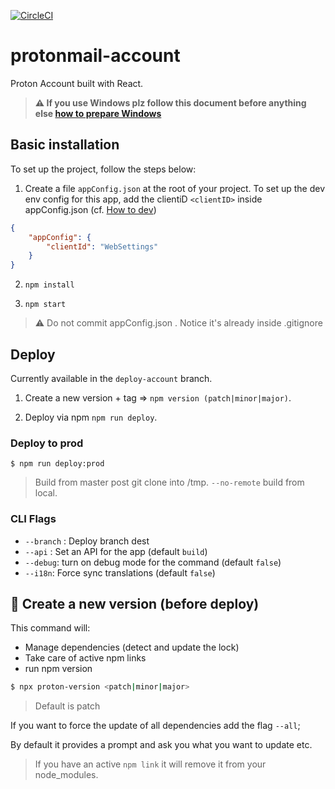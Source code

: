 [![CircleCI](https://circleci.com/gh/ProtonMail/proton-account.svg?style=svg)](https://circleci.com/gh/ProtonMail/proton-account)

# protonmail-account

Proton Account built with React.



>**⚠ If you use Windows plz follow this document before anything else [how to prepare Windows](https://github.com/ProtonMail/proton-shared/wiki/setup-windows)**



## Basic installation

To set up the project, follow the steps below:

1. Create a file `appConfig.json` at the root of your project. To set up the dev env config for this app, add the clientiD `<clientID>` inside appConfig.json (cf. [How to dev](https://github.com/ProtonMail/proton-pack#dev-env))

```json
{
    "appConfig": {
        "clientId": "WebSettings"
    }
}
```

2. `npm install`

3. `npm start`

>:warning: Do not commit appConfig.json . Notice it's already inside .gitignore

## Deploy

Currently available in the `deploy-account` branch.

1. Create a new version + tag => `npm version (patch|minor|major)`.

2. Deploy via npm `npm run deploy`.

### Deploy to prod

`$ npm run deploy:prod`

> Build from master post git clone into /tmp. `--no-remote` build from local.


### CLI Flags

- `--branch` : Deploy branch dest
- `--api` : Set an API for the app (default `build`)
- `--debug`: turn on debug mode for the command (default `false`)
- `--i18n`: Force sync translations (default `false`)

## :rocket: Create a new version (before deploy)

This command will:

- Manage dependencies (detect and update the lock)
- Take care of active npm links
- run npm version

```sh
$ npx proton-version <patch|minor|major>
```
> Default is patch

If you want to force the update of all dependencies add the flag `--all`;

By default it provides a prompt and ask you what you want to update etc.

> If you have an active `npm link` it will remove it from your node_modules.